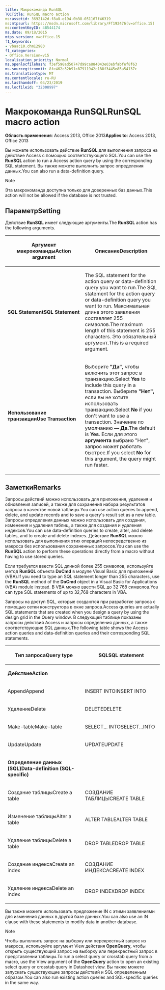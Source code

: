 ```yaml
---
title: Макрокоманда RunSQL
TOCTitle: RunSQL macro action
ms:assetid: 3692142d-f8a8-e194-0b38-051167f46319
ms:mtpsurl: https://msdn.microsoft.com/library/Ff192476(v=office.15)
ms:contentKeyID: 48544174
ms.date: 09/18/2015
mtps_version: v=office.15
f1_keywords:
- vbaac10.chm12983
f1_categories:
- Office.Version=v15
localization_priority: Normal
ms.openlocfilehash: f3ef598ad50747d99ca884043e03ebfabfef8f63
ms.sourcegitcommit: 8fe462c32b91c87911942c188f3445e85a54137c
ms.translationtype: MT
ms.contentlocale: ru-RU
ms.lasthandoff: 04/23/2019
ms.locfileid: "32308997"
---
```

# <a name="runsql-macro-action"></a><span data-ttu-id="eef99-102">Макрокоманда RunSQL</span><span class="sxs-lookup"><span data-stu-id="eef99-102">RunSQL macro action</span></span>

<span data-ttu-id="eef99-103">**Область применения**: Access 2013, Office 2013</span><span class="sxs-lookup"><span data-stu-id="eef99-103">**Applies to**: Access 2013, Office 2013</span></span>

<span data-ttu-id="eef99-104">Вы можете использовать действие **RunSQL** для выполнения запроса на действие Access с помощью соответствующего SQL.</span><span class="sxs-lookup"><span data-stu-id="eef99-104">You can use the **RunSQL** action to run a Access action query by using the corresponding SQL statement.</span></span> <span data-ttu-id="eef99-105">Вы также можете выполнить запрос определения данных.</span><span class="sxs-lookup"><span data-stu-id="eef99-105">You can also run a data-definition query.</span></span>

> [!NOTE]
> <span data-ttu-id="eef99-106">Эта макрокоманда доступна только для доверенных баз данных.</span><span class="sxs-lookup"><span data-stu-id="eef99-106">This action will not be allowed if the database is not trusted.</span></span> 

## <a name="setting"></a><span data-ttu-id="eef99-107">Параметр</span><span class="sxs-lookup"><span data-stu-id="eef99-107">Setting</span></span>

<span data-ttu-id="eef99-108">Действие **RunSQL** имеет следующие аргументы.</span><span class="sxs-lookup"><span data-stu-id="eef99-108">The **RunSQL** action has the following arguments.</span></span>

<table>
<colgroup>
<col style="width: 50%" />
<col style="width: 50%" />
</colgroup>
<thead>
<tr class="header">
<th><p><span data-ttu-id="eef99-109">Аргумент макрокоманды</span><span class="sxs-lookup"><span data-stu-id="eef99-109">Action argument</span></span></p></th>
<th><p><span data-ttu-id="eef99-110">Описание</span><span class="sxs-lookup"><span data-stu-id="eef99-110">Description</span></span></p></th>
</tr>
</thead>
<tbody>
<tr class="odd">
<td><p><span data-ttu-id="eef99-111"><strong>SQL Statement</strong></span><span class="sxs-lookup"><span data-stu-id="eef99-111"><strong>SQL Statement</strong></span></span></p></td>
<td><p><span data-ttu-id="eef99-112">The SQL statement for the action query or data-definition query you want to run.</span><span class="sxs-lookup"><span data-stu-id="eef99-112">The SQL statement for the action query or data-definition query you want to run.</span></span> <span data-ttu-id="eef99-113">Максимальная длина этого заявления составляет 255 символов.</span><span class="sxs-lookup"><span data-stu-id="eef99-113">The maximum length of this statement is 255 characters.</span></span> <span data-ttu-id="eef99-114">Это обязательный аргумент.</span><span class="sxs-lookup"><span data-stu-id="eef99-114">This is a required argument.</span></span></p></td>
</tr>
<tr class="even">
<td><p><span data-ttu-id="eef99-115"><strong>Использование транзакции</strong></span><span class="sxs-lookup"><span data-stu-id="eef99-115"><strong>Use Transaction</strong></span></span></p></td>
<td><p><span data-ttu-id="eef99-116">Выберите <strong>"Да",</strong> чтобы включить этот запрос в транзакцию.</span><span class="sxs-lookup"><span data-stu-id="eef99-116">Select <strong>Yes</strong> to include this query in a transaction.</span></span> <span data-ttu-id="eef99-117">Выберите <strong>"Нет",</strong> если вы не хотите использовать транзакцию.</span><span class="sxs-lookup"><span data-stu-id="eef99-117">Select <strong>No</strong> if you don't want to use a transaction.</span></span> <span data-ttu-id="eef99-118">Значение по умолчанию <strong>— Да.</strong></span><span class="sxs-lookup"><span data-stu-id="eef99-118">The default is <strong>Yes</strong>.</span></span> <span data-ttu-id="eef99-119">Если для этого <strong>аргумента</strong> выбрано "Нет", запрос может работать быстрее.</span><span class="sxs-lookup"><span data-stu-id="eef99-119">If you select <strong>No</strong> for this argument, the query might run faster.</span></span></p></td>
</tr>
</tbody>
</table>


## <a name="remarks"></a><span data-ttu-id="eef99-120">Заметки</span><span class="sxs-lookup"><span data-stu-id="eef99-120">Remarks</span></span>

<span data-ttu-id="eef99-121">Запросы действий можно использовать для приложения, удаления и обновления записей, а также для сохранения набора результатов запроса в качестве новой таблицы.</span><span class="sxs-lookup"><span data-stu-id="eef99-121">You can use action queries to append, delete, and update records and to save a query's result set as a new table.</span></span> <span data-ttu-id="eef99-122">Запросы определения данных можно использовать для создания, изменения и удаления таблиц, а также для создания и удаления индексов.</span><span class="sxs-lookup"><span data-stu-id="eef99-122">You can use data-definition queries to create, alter, and delete tables, and to create and delete indexes.</span></span> <span data-ttu-id="eef99-123">Действие **RunSQL** можно использовать для выполнения этих операций непосредственно из макроса без использования сохраненных запросов.</span><span class="sxs-lookup"><span data-stu-id="eef99-123">You can use the **RunSQL** action to perform these operations directly from a macro without having to use stored queries.</span></span>

<span data-ttu-id="eef99-124">Если требуется ввести SQL длиной более 255 символов, используйте метод **RunSQL** объекта **DoCmd** в модуле Visual Basic для приложений (VBA).</span><span class="sxs-lookup"><span data-stu-id="eef99-124">If you need to type an SQL statement longer than 255 characters, use the **RunSQL** method of the **DoCmd** object in a Visual Basic for Applications (VBA) module instead.</span></span> <span data-ttu-id="eef99-125">В VBA можно ввести SQL до 32 768 символов.</span><span class="sxs-lookup"><span data-stu-id="eef99-125">You can type SQL statements of up to 32,768 characters in VBA.</span></span>

<span data-ttu-id="eef99-126">Запросы на доступ SQL, которые создаются при разработке запроса с помощью сетки конструктора в окне запроса.</span><span class="sxs-lookup"><span data-stu-id="eef99-126">Access queries are actually SQL statements that are created when you design a query by using the design grid in the Query window.</span></span> <span data-ttu-id="eef99-127">В следующей таблице показаны запросы действий Access и запросы определения данных, а также соответствующие SQL данных.</span><span class="sxs-lookup"><span data-stu-id="eef99-127">The following table shows the Access action queries and data-definition queries and their corresponding SQL statements.</span></span>

<table>
<colgroup>
<col style="width: 50%" />
<col style="width: 50%" />
</colgroup>
<thead>
<tr class="header">
<th><p><span data-ttu-id="eef99-128">Тип запроса</span><span class="sxs-lookup"><span data-stu-id="eef99-128">Query type</span></span></p></th>
<th><p><span data-ttu-id="eef99-129">SQL</span><span class="sxs-lookup"><span data-stu-id="eef99-129">SQL statement</span></span></p></th>
</tr>
</thead>
<tbody>
<tr class="odd">
<td><p><span data-ttu-id="eef99-130"><strong>Действие</strong></span><span class="sxs-lookup"><span data-stu-id="eef99-130"><strong>Action</strong></span></span></p></td>
<td><p></p></td>
</tr>
<tr class="even">
<td><p><span data-ttu-id="eef99-131">Append</span><span class="sxs-lookup"><span data-stu-id="eef99-131">Append</span></span></p></td>
<td><p><span data-ttu-id="eef99-132">INSERT INTO</span><span class="sxs-lookup"><span data-stu-id="eef99-132">INSERT INTO</span></span></p></td>
</tr>
<tr class="odd">
<td><p><span data-ttu-id="eef99-133">Удаление</span><span class="sxs-lookup"><span data-stu-id="eef99-133">Delete</span></span></p></td>
<td><p><span data-ttu-id="eef99-134">DELETE</span><span class="sxs-lookup"><span data-stu-id="eef99-134">DELETE</span></span></p></td>
</tr>
<tr class="even">
<td><p><span data-ttu-id="eef99-135">Make-table</span><span class="sxs-lookup"><span data-stu-id="eef99-135">Make-table</span></span></p></td>
<td><p><span data-ttu-id="eef99-136">SELECT... INTO</span><span class="sxs-lookup"><span data-stu-id="eef99-136">SELECT...INTO</span></span></p></td>
</tr>
<tr class="odd">
<td><p><span data-ttu-id="eef99-137">Update</span><span class="sxs-lookup"><span data-stu-id="eef99-137">Update</span></span></p></td>
<td><p><span data-ttu-id="eef99-138">UPDATE</span><span class="sxs-lookup"><span data-stu-id="eef99-138">UPDATE</span></span></p></td>
</tr>
<tr class="even">
<td><p><span data-ttu-id="eef99-139"><strong>Определение данных (SQL)</strong></span><span class="sxs-lookup"><span data-stu-id="eef99-139"><strong>Data-definition (SQL-specific)</strong></span></span></p></td>
<td><p></p></td>
</tr>
<tr class="odd">
<td><p><span data-ttu-id="eef99-140">Создание таблицы</span><span class="sxs-lookup"><span data-stu-id="eef99-140">Create a table</span></span></p></td>
<td><p><span data-ttu-id="eef99-141">СОЗДАНИЕ ТАБЛИЦЫ</span><span class="sxs-lookup"><span data-stu-id="eef99-141">CREATE TABLE</span></span></p></td>
</tr>
<tr class="even">
<td><p><span data-ttu-id="eef99-142">Изменение таблицы</span><span class="sxs-lookup"><span data-stu-id="eef99-142">Alter a table</span></span></p></td>
<td><p><span data-ttu-id="eef99-143">ALTER TABLE</span><span class="sxs-lookup"><span data-stu-id="eef99-143">ALTER TABLE</span></span></p></td>
</tr>
<tr class="odd">
<td><p><span data-ttu-id="eef99-144">Удаление таблицы</span><span class="sxs-lookup"><span data-stu-id="eef99-144">Delete a table</span></span></p></td>
<td><p><span data-ttu-id="eef99-145">DROP TABLE</span><span class="sxs-lookup"><span data-stu-id="eef99-145">DROP TABLE</span></span></p></td>
</tr>
<tr class="even">
<td><p><span data-ttu-id="eef99-146">Создание индекса</span><span class="sxs-lookup"><span data-stu-id="eef99-146">Create an index</span></span></p></td>
<td><p><span data-ttu-id="eef99-147">СОЗДАНИЕ ИНДЕКСА</span><span class="sxs-lookup"><span data-stu-id="eef99-147">CREATE INDEX</span></span></p></td>
</tr>
<tr class="odd">
<td><p><span data-ttu-id="eef99-148">Удаление индекса</span><span class="sxs-lookup"><span data-stu-id="eef99-148">Delete an index</span></span></p></td>
<td><p><span data-ttu-id="eef99-149">DROP INDEX</span><span class="sxs-lookup"><span data-stu-id="eef99-149">DROP INDEX</span></span></p></td>
</tr>
</tbody>
</table>

<span data-ttu-id="eef99-150">Вы также можете использовать предложение IN с этими заявлениями для изменения данных в другой базе данных.</span><span class="sxs-lookup"><span data-stu-id="eef99-150">You can also use an IN clause with these statements to modify data in another database.</span></span>

> [!NOTE]
> <span data-ttu-id="eef99-151">Чтобы выполнить запрос на выборку или перекрестный запрос из макроса, используйте аргумент View действия **OpenQuery,** чтобы открыть существующий запрос на выборку или перекрестный запрос в представлении таблицы.</span><span class="sxs-lookup"><span data-stu-id="eef99-151">To run a select query or crosstab query from a macro, use the View argument of the **OpenQuery** action to open an existing select query or crosstab query in Datasheet view.</span></span> <span data-ttu-id="eef99-152">Вы также можете запускать существующие запросы действий и SQL определенным образом.</span><span class="sxs-lookup"><span data-stu-id="eef99-152">You can also run existing action queries and SQL-specific queries in the same way.</span></span>
